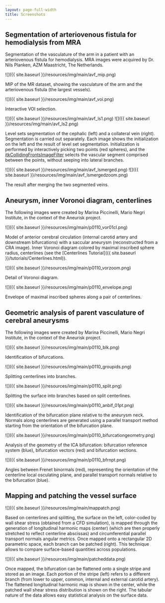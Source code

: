 ```yaml
---
layout: page-full-width
title: Screenshots
---
```


## Segmentation of arteriovenous fistula for hemodialysis from MRA

Segmentation of the vasculature of the arm in a patient with an arteriovenous fistula for hemodialysis. MRA images were acquired by Dr. Nils Planken, AZM Maastricht, The Netherlands.

![]({{ site.baseurl }}/resources/img/main/avf_mip.png)

MIP of the MR dataset, showing the vasculature of the arm and the arteriovenous fistula (the largest vessels).

![]({{ site.baseurl }}/resources/img/main/avf_voi.png)

Interactive VOI selection.

![]({{ site.baseurl }}/resources/img/main/avf_ls1.png)
![]({{ site.baseurl }}/resources/img/main/avf_ls2.png)

Level sets segmentation of the cephalic (left) and a collateral vein (right). Segmentation is carried out separately. Each image shows the initialization on the left and the result of level set segmentation. Initialization is performed by interactively picking two points (red spheres), and the <a href="http://public.kitware.com/Insight/Doxygen/html/classitk_1_1CollidingFrontsImageFilter.html" target="_blank">itkCollidingFrontsImageFilter</a> selects the vascular segment comprised between the points, without seeping into lateral branches.

![]({{ site.baseurl }}/resources/img/main/avf_lsmerged.png)
![]({{ site.baseurl }}/resources/img/main/avf_lsmergedzoom.png)

The result after merging the two segmented veins.

## Aneurysm, inner Voronoi diagram, centerlines

The following images were created by Marina Piccinelli, Mario Negri Institute, in the context of the Aneurisk project.

![]({{ site.baseurl }}/resources/img/main/p0110_vor01cl.png)

Model of anterior cerebral circulation (internal carotid artery and downstream bifurcations) with a saccular aneurysm (reconstructed from a CRA image). Inner Voronoi diagram colored by maximal inscribed sphere radius, centerlines (see the [Centerlines Tutorial]({{ site.baseurl }}/tutorials/Centerlines.html)).

![]({{ site.baseurl }}/resources/img/main/p0110_vorzoom.png)

Detail of Voronoi diagram.

![]({{ site.baseurl }}/resources/img/main/p0110_envelope.png)

Envelope of maximal inscribed spheres along a pair of centerlines.

## Geometric analysis of parent vasculature of cerebral aneurysms

The following images were created by Marina Piccinelli, Mario Negri Institute, in the context of the Aneurisk project.

![]({{ site.baseurl }}/resources/img/main/p0110_blk.png)

Identification of bifurcations.

![]({{ site.baseurl }}/resources/img/main/p0110_groupids.png)

Splitting centerlines into branches.

![]({{ site.baseurl }}/resources/img/main/p0110_split.png)

Splitting the surface into branches based on split centerlines.

![]({{ site.baseurl }}/resources/img/main/p0110_anbif_01pt.png)

Identification of the bifurcation plane relative to the aneurysm neck. Normals along centerlines are generated using a parallel transport method starting from the orientation of the bifurcation plane.

![]({{ site.baseurl }}/resources/img/main/p0110_bifurcationgeometry.png)

Analysis of the geometry of the ICA bifurcation: bifurcation reference system (blue), bifurcation vectors (red) and bifurcation sections.

![]({{ site.baseurl }}/resources/img/main/p0110_bfrnpt.png)

Angles between Frenet binormals (red), representing the orientation of the centerline local osculating plane, and parallel transport normals relative to the bifurcation (blue).


## Mapping and patching the vessel surface

![]({{ site.baseurl }}/resources/img/main/mappatch.png)

Based on centerlines and splitting, the surface on the left, color-coded by wall shear stress (obtained from a CFD simulation), is mapped through the generation of longitudinal harmonic maps (center) (which are then properly stretched to reflect centerline abscissas) and circumferential parallel transport normals angular metrics. Once mapped onto a rectangular 2D parametric space, each branch can be patched (right). This technique allows to compare surface-based quantities across populations.

![]({{ site.baseurl }}/resources/img/main/patcheddata.png)

Once mapped, the bifurcation can be flattened onto a single stripe and stored as an image. Each portion of the stripe (left) refers to a different branch (from lower to upper, common, internal and external carotid artery). The flattened longitudinal harmonic map is shown in the center, while the patched wall shear stress distribution is shown on the right. The tabular nature of the data allows easy statistical analysis on the surface data.
